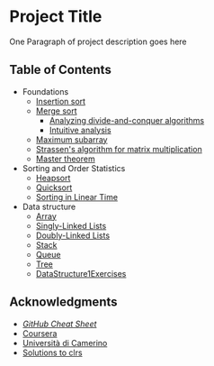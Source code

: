 # Project Title

One Paragraph of project description goes here

## Table of Contents
- Foundations
  - [Insertion sort](https://github.com/KiraDiShira/AlgorithmsAndDataStructures/blob/master/RepoFiles/InsertionSort/InsertionSort.md#insertion-sort)   
  - [Merge sort](https://github.com/KiraDiShira/AlgorithmsAndDataStructures/blob/master/RepoFiles/MergeSort/MergeSort.md#merge-sort)   
    - [Analyzing divide-and-conquer algorithms](https://github.com/KiraDiShira/AlgorithmsAndDataStructures/blob/master/RepoFiles/MergeSort/MergeSort.md#analyzing-divide-and-conquer-algorithms)   
    - [Intuitive analysis](https://github.com/KiraDiShira/AlgorithmsAndDataStructures/blob/master/RepoFiles/MergeSort/MergeSort.md#intuitive-analysis)
  - [Maximum subarray](https://github.com/KiraDiShira/AlgorithmsAndDataStructures/blob/master/RepoFiles/MaximumSubarray/ReadMe.md#maximum-subarray)      
  - [Strassen's algorithm for matrix multiplication](https://github.com/KiraDiShira/AlgorithmsAndDataStructures/blob/master/RepoFiles/Strassen/readme.md#strassens-algorithm-for-matrix-multiplication)
  - [Master theorem](https://github.com/KiraDiShira/AlgorithmsAndDataStructures/tree/master/RepoFiles/Master%20Theorem#master-theorem)
- Sorting and Order Statistics
  - [Heapsort](https://github.com/KiraDiShira/AlgorithmsAndDataStructures/blob/master/RepoFiles/Heapsort/README.md#heapsort)
  - [Quicksort](https://github.com/KiraDiShira/AlgorithmsAndDataStructures/tree/master/RepoFiles/QuickSort#quicksort)
  - [Sorting in Linear Time](https://github.com/KiraDiShira/AlgorithmsAndDataStructures/tree/master/RepoFiles/SortingInLinearTime#sorting-in-linear-time)
- Data structure
  - [Array](https://github.com/KiraDiShira/AlgorithmsAndDataStructures/blob/master/RepoFiles/Array/Readme.md#array)
  - [Singly-Linked Lists](https://github.com/KiraDiShira/AlgorithmsAndDataStructures/blob/master/RepoFiles/SinglyLinkedList/Readme.md#singly-linked-lists)
  - [Doubly-Linked Lists](https://github.com/KiraDiShira/AlgorithmsAndDataStructures/blob/master/RepoFiles/DoublyLinkedList/Readme.md#doubly-linked-lists)
  - [Stack](https://github.com/KiraDiShira/AlgorithmsAndDataStructures/blob/master/RepoFiles/Stack/Readme.md#stack)
  - [Queue](https://github.com/KiraDiShira/AlgorithmsAndDataStructures/blob/master/RepoFiles/Queues/Readme.md#queues)
  - [Tree](https://github.com/KiraDiShira/AlgorithmsAndDataStructures/tree/master/RepoFiles/Tree#tree)
  - [DataStructure1Exercises](https://github.com/KiraDiShira/AlgorithmsAndDataStructures/blob/master/RepoFiles/DataStructure1Exercises/Readme.md#datastructure1exercises)

## Acknowledgments

* [*GitHub Cheat Sheet*](https://github.com/tiimgreen/github-cheat-sheet/blob/master/README.md)
* [Coursera](https://www.coursera.org/learn/data-structures/home/welcome)
* [Università di Camerino](http://docenti.unicam.it/pdett.aspx?UteId=207&IDPADRE=968&tv=m&ru=PO)
* [Solutions to clrs](https://github.com/gzc/CLRS#solutions-to-clrs)
